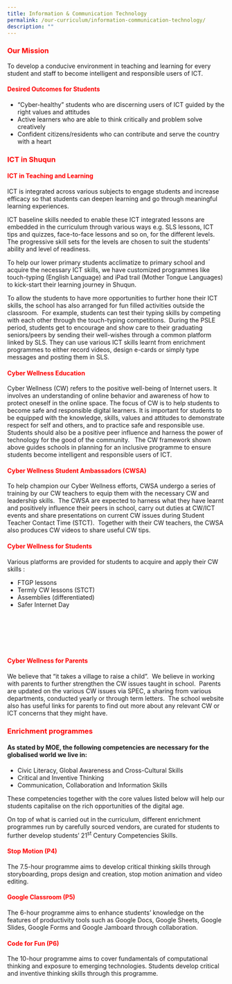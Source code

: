 ```yaml
---
title: Information & Communication Technology
permalink: /our-curriculum/information-communication-technology/
description: ""
---
```


<h3><span style="color: #ff0000;"><strong>Our Mission</strong></span></h3>
<p>To develop a conducive environment in teaching and learning for every student and staff to become intelligent and responsible users of ICT.</p>
<h4><span style="color: #ff0000;"><strong>Desired Outcomes for Students</strong></span></h4>
<ul>
<li>&ldquo;Cyber-healthy&rdquo; students who are discerning users of ICT guided by the right values and attitudes</li>
<li>Active learners who are able to think critically and problem solve creatively</li>
<li>Confident citizens/residents who can contribute and serve the country with a heart</li>
</ul>
<h3><span style="color: #ff0000;"><strong>ICT in Shuqun</strong></span></h3>
<h4><span style="color: #ff0000;"><strong>ICT in Teaching and Learning</strong></span></h4>
<p>ICT is integrated across various subjects to engage students and increase efficacy so that students can deepen learning and go through meaningful learning experiences.&nbsp;&nbsp;&nbsp;&nbsp;</p>
<p>ICT baseline skills needed to enable these ICT integrated lessons are embedded in the curriculum through various ways e.g. SLS lessons, ICT tips and quizzes, face-to-face lessons and so on, for the different levels.&nbsp; The progressive skill sets for the levels are chosen to suit the students&rsquo; ability and level of readiness.&nbsp;&nbsp;</p>
<p>To help our lower primary students acclimatize to primary school and acquire the necessary ICT skills, we have customized programmes like touch-typing (English Language) and iPad trail (Mother Tongue Languages) to kick-start their learning journey in Shuqun.</p>
<p>To allow the students to have more opportunities to further hone their ICT skills, the school has also arranged for fun filled activities outside the classroom.&nbsp; For example, students can test their typing skills by competing with each other through the touch-typing competitions.&nbsp; During the PSLE period, students get to encourage and show care to their graduating seniors/peers by sending their well-wishes through a common platform linked by SLS. They can use various ICT skills learnt from enrichment programmes to either record videos, design e-cards or simply type messages and posting them in SLS.&nbsp;&nbsp;</p>
<h4><span style="color: #ff0000;"><strong>Cyber Wellness Education</strong></span></h4>

<p>Cyber Wellness (CW) refers to the positive well-being of Internet users. It involves an understanding of online behavior and awareness of how to protect oneself in the online space. The focus of CW is to help students to become safe and responsible digital learners. It is important for students to be equipped with the knowledge, skills, values and attitudes to demonstrate respect for self and others, and to practice safe and responsible use. Students should also be a positive peer influence and harness the power of technology for the good of the community.&nbsp; &nbsp;The CW framework shown above guides schools in planning for an inclusive programme to ensure students become intelligent and responsible users of ICT.&nbsp;</p>
<h4><span style="color: #ff0000;"><strong>Cyber Wellness Student Ambassadors (CWSA)</strong></span></h4>
<p>To help champion our Cyber Wellness efforts, CWSA undergo a series of training by our CW teachers to equip them with the necessary CW and leadership skills.&nbsp; The CWSA are expected to harness what they have learnt and positively influence their peers in school, carry out duties at CW/ICT events and share presentations on current CW issues during Student Teacher Contact Time (STCT).&nbsp; Together with their CW teachers, the CWSA also produces CW videos to share useful CW tips.&nbsp; &nbsp;&nbsp;&nbsp;&nbsp;&nbsp;&nbsp;</p>
<h4><span style="color: #ff0000;"><strong>Cyber Wellness for Students</strong></span></h4>
<p>Various platforms are provided for students to acquire and apply their CW skills :</p>
<ul>
<li>FTGP lessons</li>
<li>Termly CW lessons (STCT)</li>
<li>Assemblies (differentiated)</li>
<li>Safer Internet Day</li>
</ul>
<p>&nbsp;</p>
<p>&nbsp;</p>
<p>&nbsp;</p>
<h4><span style="color: #ff0000;"><strong>Cyber Wellness for Parents</strong></span></h4>
<p>We believe that &ldquo;it takes a village to raise a child&rdquo;.&nbsp; We believe in working with parents to further strengthen the CW issues taught in school.&nbsp; Parents are updated on the various CW issues via SPEC, a sharing from various departments, conducted yearly or through term letters.&nbsp; The school website also has useful links for parents to find out more about any relevant CW or ICT concerns that they might have.</p>
<h3><span style="color: #ff0000;"><strong>Enrichment programmes</strong></span></h3>
<h4>As stated by MOE, the following competencies are necessary for the globalised world we live in:</h4>
<ul>
<li>Civic Literacy, Global Awareness and Cross-Cultural Skills</li>
<li>Critical and Inventive Thinking</li>
<li>Communication, Collaboration and Information Skills</li>
</ul>
<p>These competencies together with the core values listed below will help our students capitalise on the rich opportunities of the digital age.</p>
<p>On top of what is carried out in the curriculum, different enrichment programmes run by carefully sourced vendors, are curated for students to further develop students&rsquo; 21<sup>st</sup> Century Competencies Skills.&nbsp;</p>
<h4><span style="color: #ff0000;"><strong>Stop Motion (P4)</strong></span></h4>
<p>The 7.5-hour programme aims to develop critical thinking skills through storyboarding, props design and creation, stop motion animation and video editing.&nbsp;</p>
<h4><span style="color: #ff0000;"><strong>Google Classroom (P5)</strong></span></h4>
<p>The 6-hour programme aims to enhance students&rsquo; knowledge on the features of productivity tools such as Google Docs, Google Sheets, Google Slides, Google Forms and Google Jamboard through collaboration.&nbsp;</p>
<h4><span style="color: #ff0000;"><strong>Code for Fun (P6)</strong></span></h4>
<p>The 10-hour programme aims to cover fundamentals of computational thinking and exposure to emerging technologies. Students develop critical and inventive thinking skills through this programme.</p>